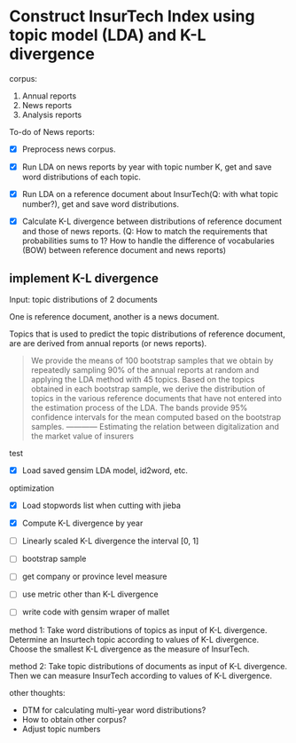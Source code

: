 # Construct InsurTech Index using topic model (LDA) and K-L divergence



corpus:
1. Annual reports
2. News reports
3. Analysis reports
   

To-do of News reports:
- [x] Preprocess news corpus.
- [x] Run LDA on news reports by year with topic number K, get and save word distributions of each topic.
- [x] Run LDA on a reference document about InsurTech(Q: with what topic number?), get and save word distributions.
- [x] Calculate K-L divergence between distributions of reference document and those of news reports. (Q: How to match the requirements that probabilities sums to 1? How to handle the difference of vocabularies (BOW) between reference document and news reports)


## implement K-L divergence

Input: topic distributions of 2 documents

One is reference document, another is a news document.

Topics that is used to predict the topic distributions of reference document, are are derived from annual reports (or news reports).

> We provide the means of 100 bootstrap samples that we obtain by repeatedly sampling 90% of the annual reports at random and applying the LDA method with 45 topics. Based on the topics obtained in each bootstrap sample, we derive the distribution of topics in the various reference documents that have not entered into the estimation process of the LDA. The bands provide 95% confidence intervals for the mean computed based on the bootstrap samples.
> ———— Estimating the relation between digitalization and the market value of insurers

test
- [x] Load saved gensim LDA model, id2word, etc.

optimization
- [x] Load stopwords list when cutting with jieba
- [x] Compute K-L divergence by year
- [ ] Linearly scaled K-L divergence the interval [0, 1]
- [ ] bootstrap sample
- [ ] get company or province level measure
- [ ] use metric other than K-L divergence
- [ ] write code with gensim wraper of mallet



method 1: Take word distributions of topics as input of K-L divergence. Determine an Insurtech topic according to values of K-L divergence. Choose the smallest K-L divergence as the measure of InsurTech.

method 2: Take topic distributions of documents as input of K-L divergence. Then we can measure InsurTech according to values of K-L divergence.

other thoughts:
- DTM for calculating multi-year word distributions?
- How to obtain other corpus?
- Adjust topic numbers